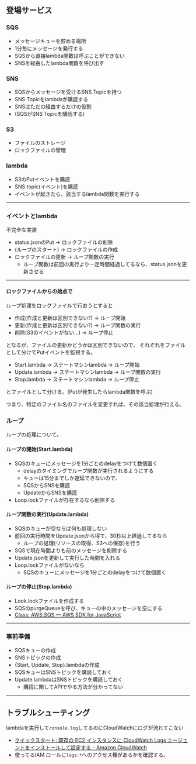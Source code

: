 
## 登場サービス

### SQS

- メッセージキューを貯める場所
- 1分毎にメッセージを発行する
- SQSから直接lambda関数は呼ぶことができない
- SNSを経由したlambda関数を呼び出す

### SNS

- SQSからメッセージを受けるSNS Topicを持つ
- SNS Topicをlambdaが購読する
- SNSはただの経由するだけの役割
- (SQSがSNS Topicを購読する)

### S3

- ファイルのストレージ
- ロックファイルの管理

### lambda

- S3のPutイベントを購読
- SNS topic(イベント)を購読
- イベントが起きたら、該当するlambda関数を実行する

-----

### イベントとlambda

不完全な実装

- status.jsonのPut -> ロックファイルの削除
- (ループのスタート) -> ロックファイルの作成
- ロックファイルの更新 -> ループ関数の実行
    - ループ関数は前回の実行より一定時間経過してるなら、status.jsonを更新させる

----

#### ロックファイルからの始点で

ループ処理をロックファイルで行おうとすると

- 作成(作成と更新は区別できない?) -> ループ開始
- 更新(作成と更新は区別できない?) -> ループ関数の実行
- 削除(S3のイベントがない…) -> ループ停止

となるが、ファイルの更新かどうかは区別できないので、
それぞれをファイルとして分けてPutイベントを監視する。

- Start.lambda -> ステートマシンlambda -> ループ開始
- Update.lambda ->  ステートマシンlambda -> ループ関数の実行
- Stop.lambda ->  ステートマシンlambda -> ループ停止

とファイルとして分ける。(Putが発生したらlambda関数を呼ぶ)

つまり、特定のファイル名のファイルを変更すれば、その該当処理が行える。

### ループ

ループの処理について。

#### ループの開始(Start.lambda)

- SQSのキューにメッセージを1分ごとのdelayをつけて数個置く
    - delayのタイミングでループ関数が実行されるようにする
    - キューは15分までしか遅延できないので、
    - SQSからSNSを購読
    - UpdateからSNSを購読
- Loop.lockファイルが存在するなら削除する

#### ループ関数の実行(Update.lambda)

- SQSのキューが空ならば何も処理しない
- 前回の実行時間をUpdate.jsonから得て、30秒以上経過してるなら
    - ループの処理(リソースの取得、S3への保存)を行う
- SQSで現在時間よりも前のメッセージを削除する
- Update.jsonを更新して実行した時間を入れる
- Loop.lockファイルがないなら
    - SQSのキューにメッセージを1分ごとのdelayをつけて数個置く

#### ループの停止(Stop.lambda)

- Look.lockファイルを作成する
- SQSのpurgeQueueを呼び、キューの中のメッセージを空にする
- [Class: AWS.SQS — AWS SDK for JavaScript](http://docs.aws.amazon.com/AWSJavaScriptSDK/latest/AWS/SQS.html#purgeQueue-property "Class: AWS.SQS — AWS SDK for JavaScript")

-----

### 事前準備

- SQSキューの作成
- SNSトピックの作成
- {Start, Update, Stop}.lambdaの作成
- SQSキューはSNSトピックを購読しておく
- Update.lambdaはSNSトピックを購読しておく
    - 購読に関してAPIでやる方法が分かってない
    
-----

## トラブルシューティング

lambdaを実行して`console.log`してるのにCloudWatchにログが流れてこない

- [クイックスタート: 既存の EC2 インスタンスに CloudWatch Logs エージェントをインストールして設定する - Amazon CloudWatch](https://docs.aws.amazon.com/ja_jp/AmazonCloudWatch/latest/DeveloperGuide/QuickStartEC2Instance.html "クイックスタート: 既存の EC2 インスタンスに CloudWatch Logs エージェントをインストールして設定する - Amazon CloudWatch")
- 使ってるIAM ロールに`logs:*`へのアクセス権があるかを確認する。
